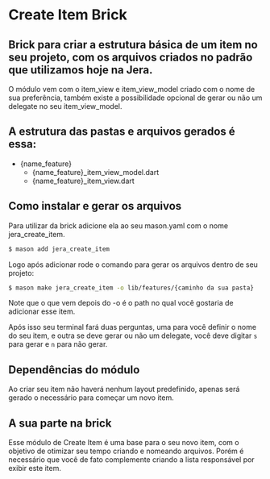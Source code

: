 # Create Item Brick

## Brick para criar a estrutura básica de um item no seu projeto, com os arquivos criados no padrão que utilizamos hoje na Jera.

O módulo vem com o item_view e item_view_model criado com o nome de sua preferência, também existe a possibilidade opcional de gerar ou não um delegate no seu item_view_model. <br>

## A estrutura das pastas e arquivos gerados é essa:

  - {name_feature}
    - {name_feature}\_item_view_model.dart
    - {name_feature}\_item_view.dart

## Como instalar e gerar os arquivos

Para utilizar da brick adicione ela ao seu mason.yaml com o nome jera_create_item.

```bash
$ mason add jera_create_item
```

Logo após adicionar rode o comando para gerar os arquivos dentro de seu projeto:
```bash
$ mason make jera_create_item -o lib/features/{caminho da sua pasta}
```
Note que o que vem depois do -o é o path no qual você gostaria de adicionar esse item.

Após isso seu terminal fará duas perguntas, uma para você definir o nome do seu item, e outra se deve gerar ou não um delegate, você deve digitar `s` para gerar e `n` para não gerar.


## Dependências do módulo

Ao criar seu item não haverá nenhum layout predefinido, apenas será gerado o necessário para começar um novo item.

## A sua parte na brick
Esse módulo de Create Item é uma base para o seu novo item, com o objetivo de otimizar seu tempo criando e nomeando arquivos. Porém é necessário que você de fato complemente criando a lista responsável por exibir este item.
